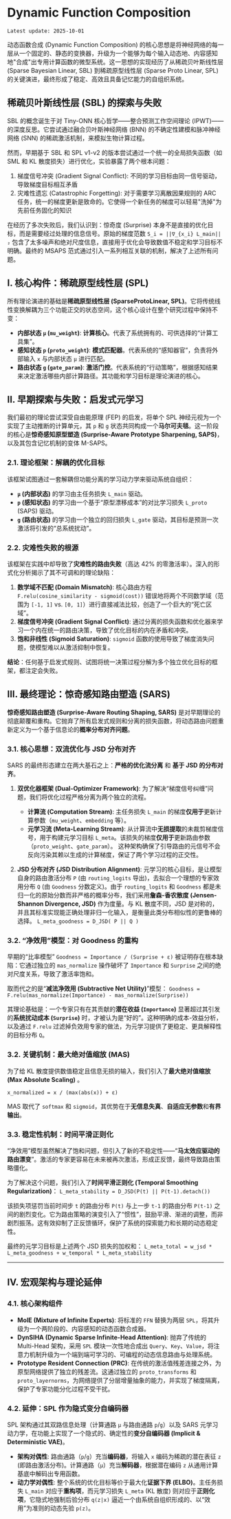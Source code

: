 # Dynamic Function Composition

`Latest update: 2025-10-01`

动态函数合成 (Dynamic Function Composition) 的核心思想是将神经网络的每一层从一个固定的、静态的变换器，升级为一个能够为每个输入动态地、内容感知地"合成"出专用计算函数的微型系统。这一思想的实现经历了从稀疏贝叶斯线性层 (Sparse Bayesian Linear, SBL) 到稀疏原型线性层 (Sparse Proto Linear, SPL) 的关键演进，最终形成了稳定、高效且具备记忆能力的自组织系统。

## 稀疏贝叶斯线性层 (SBL) 的探索与失败

SBL 的概念诞生于对 Tiny-ONN 核心哲学——整合预测工作空间理论 (IPWT)——的深度反思。它尝试通过融合贝叶斯神经网络 (BNN) 的不确定性建模和脉冲神经网络 (SNN) 的稀疏激活机制，来模拟生物计算过程。

然而，早期基于 SBL 和 SPL v1-v2 的版本尝试通过一个统一的全局损失函数（如 SML 和 KL 散度损失）进行优化，实验暴露了两个根本问题：

1. 梯度信号冲突 (Gradient Signal Conflict): 不同的学习目标由同一信号驱动，导致梯度目标相互矛盾
2. 灾难性遗忘 (Catastrophic Forgetting): 对于需要学习离散因果规则的 ARC 任务，统一的梯度更新是致命的。它使得一个新任务的梯度可以轻易"洗掉"为先前任务固化的知识

在经历了多次失败后，我们认识到：惊奇度 (Surprise) 本身不是直接的优化目标，而是需要经过处理的信息信号。原始的梯度范数 `S_i = ||∇_{x_i} L_main||₂` 包含了太多噪声和绝对尺度信息，直接用于优化会导致数值不稳定和学习目标不明确。最终的 MSAPS 范式通过引入一系列相互关联的机制，解决了上述所有问题。

## I. 核心构件：稀疏原型线性层 (SPL)

所有理论演进的基础是**稀疏原型线性层 (SparseProtoLinear, SPL)**。它将传统线性变换解耦为三个功能正交的状态空间，这个核心设计在整个研究过程中保持不变：

- **内部状态 `μ` (`mu_weight`)**: **计算核心**。代表了系统拥有的、可供选择的“计算工具集”。
- **感知状态 `p` (`proto_weight`)**: **模式匹配器**。代表系统的“感知器官”，负责将外部输入 `x` 与内部状态 `μ` 进行匹配。
- **路由状态 `g` (`gate_param`)**: **激活门控**。代表系统的“行动策略”，根据感知结果来决定激活哪些内部计算路径。其功能和学习目标是理论演进的核心。

## II. 早期探索与失败：启发式元学习

我们最初的理论尝试深受自由能原理 (FEP) 的启发，将单个 SPL 神经元视为一个实现了主动推断的计算单元，其 `p` 和 `g` 状态共同构成一个**马尔可夫毯**。这一阶段的核心是**惊奇感知原型塑造 (Surprise-Aware Prototype Sharpening, SAPS)**，以及其包含记忆机制的变体 M-SAPS。

### 2.1. 理论框架：解耦的优化目标

该框架试图通过一套解耦但功能分离的学习动力学来驱动系统自组织：

- **`μ` (内部状态)** 的学习由主任务损失 `L_main` 驱动。
- **`p` (感知状态)** 的学习由一个基于“原型漂移成本”的对比学习损失 `L_proto` (SAPS) 驱动。
- **`g` (路由状态)** 的学习由一个独立的回归损失 `L_gate` 驱动，其目标是预测一次激活将引发的“总系统扰动”。

### 2.2. 灾难性失败的根源

该框架在实践中却导致了**灾难性的路由失败**（高达 42% 的零激活率）。深入的形式化分析揭示了其不可调和的理论缺陷：

1. **数学域不匹配 (Domain Mismatch)**: 核心路由方程 `F.relu(cosine_similarity - sigmoid(cost))` 错误地将两个不同数学域（范围为 `[-1, 1]` vs. `[0, 1]`）进行直接减法比较，创造了一个巨大的“死亡区域”。
2. **梯度信号冲突 (Gradient Signal Conflict)**: 通过分离的损失函数和优化器来学习一个内在统一的路由决策，导致了优化目标的内在矛盾和冲突。
3. **饱和非线性 (Sigmoid Saturation)**: `sigmoid` 函数的使用导致了梯度消失问题，使模型难以从激活抑制中恢复。

**结论**：任何基于启发式规则、试图将统一决策过程分解为多个独立优化目标的框架，都注定会失败。

## III. 最终理论：惊奇感知路由塑造 (SARS)

**惊奇感知路由塑造 (Surprise-Aware Routing Shaping, SARS)** 是对早期理论的彻底颠覆和重构。它抛弃了所有启发式规则和分离的损失函数，将动态路由问题重新定义为一个基于信息论的**概率分布对齐问题**。

### 3.1. 核心思想：双流优化与 JSD 分布对齐

SARS 的最终形态建立在两大基石之上：**严格的优化流分离** 和 **基于 JSD 的分布对齐**。

1. **双优化器框架 (Dual-Optimizer Framework)**: 为了解决“梯度信号纠缠”问题，我们将优化过程严格分离为两个独立的流程。
   - **计算流 (Computation Stream)**: 主任务损失 `L_main` 的梯度**仅用于**更新计算参数（`mu_weight`、`embedding` 等）。
   - **元学习流 (Meta-Learning Stream)**: 从计算流中**无损提取**的未裁剪梯度信号，用于构建元学习目标 `L_meta`。该损失的梯度**仅用于**更新路由参数（`proto_weight`、`gate_param`）。
     这种架构确保了引导路由的元信号不会反向污染其赖以生成的计算梯度，保证了两个学习过程的正交性。

2. **JSD 分布对齐 (JSD Distribution Alignment)**: 元学习的核心目标，是让模型自身的路由激活分布 `P` (由 `routing_logits` 导出)，去拟合一个理想的专家效用分布 `Q` (由 `Goodness` 分数定义)。由于 `routing_logits` 和 `Goodness` 都是未归一化的原始分数而非严格的概率分布，我们采用**詹森-香农散度 (Jensen-Shannon Divergence, JSD)** 作为度量。与 KL 散度不同，JSD 是对称的，并且其标准实现能正确处理非归一化输入，是衡量此类分布相似性的更鲁棒的选择。
   `L_meta_goodness = D_JSD( P || Q )`

### 3.2. “净效用”模型：对 Goodness 的重构

早期的“比率模型” `Goodness = Importance / (Surprise + ε)` 被证明存在根本缺陷：它通过独立的 `mas_normalize` 操作破坏了 `Importance` 和 `Surprise` 之间的绝对尺度关系，导致了激活率饱和。

取而代之的是“**减法净效用 (Subtractive Net Utility)**”模型：
`Goodness = F.relu(mas_normalize(Importance) - mas_normalize(Surprise))`

其理论基础是：一个专家只有在其贡献的**潜在收益 (`Importance`)** 显著超过其引发的**系统扰动成本 (`Surprise`)** 时，才被认为是“好的”。这种明确的成本-效益分析，以及通过 `F.relu` 过滤掉负效用专家的做法，为元学习提供了更稳定、更具解释性的目标分布 `Q`。

### 3.2. 关键机制：最大绝对值缩放 (MAS)

为了给 KL 散度提供数值稳定且信息无损的输入，我们引入了**最大绝对值缩放 (Max Absolute Scaling)** 。

`x_normalized = x / (max(abs(x)) + ε)`

MAS 取代了 `softmax` 和 `sigmoid`，其优势在于**无信息失真**、**自适应无参数**和**有界输出**。

### 3.3. 稳定性机制：时间平滑正则化

“净效用”模型虽然解决了饱和问题，但引入了新的不稳定性——“**马太效应驱动的路由漂变**”。激活的专家更容易在未来被再次激活，形成正反馈，最终导致路由策略僵化。

为了解决这个问题，我们引入了**时间平滑正则化 (Temporal Smoothing Regularization)**：
`L_meta_stability = D_JSD(P(t) || P(t-1).detach())`

该损失项惩罚当前时间步 `t` 的路由分布 `P(t)` 与上一步 `t-1` 的路由分布 `P(t-1)` 之间的剧烈变化。它为路由策略的演变引入了“惯性”，鼓励平滑、渐进的调整，而非剧烈振荡。这有效抑制了正反馈循环，保护了系统的探索能力和长期的动态稳定性。

最终的元学习目标是上述两个 JSD 损失的加权和：
`L_meta_total = w_jsd * L_meta_goodness + w_temporal * L_meta_stability`

---

## IV. 宏观架构与理论延伸

### 4.1. 核心架构组件

- **MoIE (Mixture of Infinite Experts)**: 将标准的 `FFN` 替换为两层 `SPL`，将其升级为一个两阶段的、内容感知的动态函数合成器。
- **DynSIHA (Dynamic Sparse Infinite-Head Attention)**: 抛弃了传统的 Multi-Head 架构，采用 `SPL` 模块一次性地合成出 `Query`、`Key`、`Value`，将注意力机制升级为一个端到端可学习的、可编程的动态信息路由与处理系统。
- **Prototype Resident Connection (PRC)**: 在传统的激活值残差连接之外，为原型网络提供了独立的残差流。这通过独立的 `proto_transforms` 和 `proto_layernorms`，为网络提供了分层增量抽象的能力，并实现了梯度隔离，保护了专家功能分化过程不受干扰。

### 4.2. 延伸：SPL 作为隐式变分自编码器

SPL 架构通过其双路信息处理（计算通路 `μ` 与路由通路 `p`/`g`）以及 SARS 元学习动力学，在功能上实现了一个隐式的、确定性的**变分自编码器 (Implicit & Deterministic VAE)**。

- **架构对偶性**: 路由通路（`p`/`g`）充当**编码器**，将输入 `x` 编码为稀疏的潜在表征 `z` (即路由激活分布)。计算通路（`μ`）充当**解码器**，根据潜在编码 `z` 从通用计算基底中解码出专用函数。
- **动力学对偶性**: 整个系统的优化目标等价于最大化**证据下界 (ELBO)**。主任务损失 `L_main` 对应于**重构项**，而元学习损失 `L_meta` (KL 散度) 则对应于**正则化项**，它隐式地强制后验分布 `q(z|x)` 逼近一个由系统自组织形成的、以“效用”为准则的动态先验 `p(z)`。
